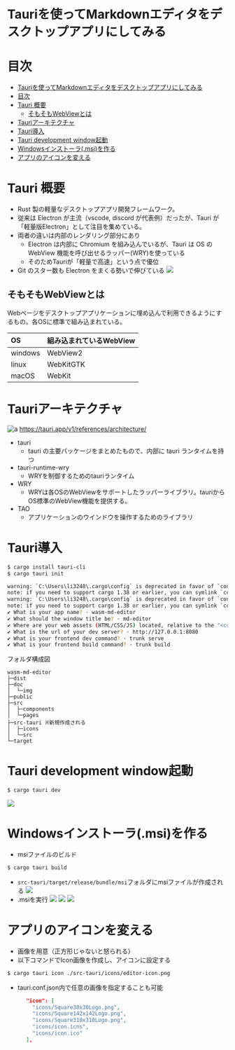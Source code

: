 # Tauriを使ってMarkdownエディタをデスクトップアプリにしてみる
# 目次
- [Tauriを使ってMarkdownエディタをデスクトップアプリにしてみる](#tauriを使ってmarkdownエディタをデスクトップアプリにしてみる)
- [目次](#目次)
- [Tauri 概要](#tauri-概要)
  - [そもそもWebViewとは](#そもそもwebviewとは)
- [Tauriアーキテクチャ](#tauriアーキテクチャ)
- [Tauri導入](#tauri導入)
- [Tauri development window起動](#tauri-development-window起動)
- [Windowsインストーラ(.msi)を作る](#windowsインストーラmsiを作る)
- [アプリのアイコンを変える](#アプリのアイコンを変える)

# Tauri 概要

- Rust 製の軽量なデスクトップアプリ開発フレームワーク。
- 従来は Electron が主流（vscode, discord が代表例）だったが、Tauri が「軽量版Electron」として注目を集めている。
- 両者の違いは内部のレンダリング部分にあり
  - Electron は内部に Chromium を組み込んでいるが、Tauri は OS の WebView 機能を呼び出せるラッパー(WRY)を使っている
  - そのためTauriが「軽量で高速」という点で優位
- Git のスター数も Electron をまくる勢いで伸びている
  ![](./img/star-history-2024516.png)


## そもそもWebViewとは
Webページをデスクトップアプリケーションに埋め込んで利用できるようにするもの。各OSに標準で組み込まれている。

| OS | 組み込まれているWebView |
| :------ | --------- |
| windows | WebView2 |
| linux | WebKitGTK |
| macOS | WebKit |


# Tauriアーキテクチャ
![a](./img/tauri-archi.png)
https://tauri.app/v1/references/architecture/

- tauri
  - tauri の主要パッケージをまとめたもので、内部に tauri ランタイムを持つ
- tauri-runtime-wry
  - WRYを制御するためのtauriランタイム
- WRY
  - WRYは各OSのWebViewをサポートしたラッパーライブラリ。tauriからOS標準のWebView機能を提供する。
- TAO
  - アプリケーションのウインドウを操作するためのライブラリ


# Tauri導入

```bash
$ cargo install tauri-cli
$ cargo tauri init

warning: `C:\Users\li3248\.cargo\config` is deprecated in favor of `config.toml`
note: if you need to support cargo 1.38 or earlier, you can symlink `config` to `config.toml`
warning: `C:\Users\li3248\.cargo\config` is deprecated in favor of `config.toml`
note: if you need to support cargo 1.38 or earlier, you can symlink `config` to `config.toml`
✔ What is your app name? · wasm-md-editor
✔ What should the window title be? · md-editor
✔ Where are your web assets (HTML/CSS/JS) located, relative to the "<current dir>/src-tauri/tauri.conf.json" file that will be created? · ../dist
✔ What is the url of your dev server? · http://127.0.0.1:8080
✔ What is your frontend dev command? · trunk serve
✔ What is your frontend build command? · trunk build
```

フォルダ構成図

```
wasm-md-editor
├─dist
├─doc
│  └─img
├─public
├─src
│  ├─components
│  └─pages
├─src-tauri ※新規作成される
│  ├─icons
│  └─src
└─target
```

# Tauri development window起動

```bash
$ cargo tauri dev
```

![](./img/home.png)

# Windowsインストーラ(.msi)を作る

- msiファイルのビルド
````bash
$ cargo tauri build

````
- ``src-tauri/target/release/bundle/msi``フォルダにmsiファイルが作成される
![](./img/msi.png)
- .msiを実行
![](./img/install.png)
![](./img/install2.png)
![](./img/install3.png)


# アプリのアイコンを変える
- 画像を用意（正方形じゃないと怒られる）
- 以下コマンドでIcon画像を作成し、アイコンに設定する
````bash
$ cargo tauri icon ./src-tauri/icons/editor-icon.png
````

- tauri.conf.json内で任意の画像を指定することも可能
````json
      "icon": [
        "icons/Square30x30Logo.png",
        "icons/Square142x142Logo.png",
        "icons/Square310x310Logo.png",
        "icons/icon.icns",
        "icons/icon.ico"
      ],

````